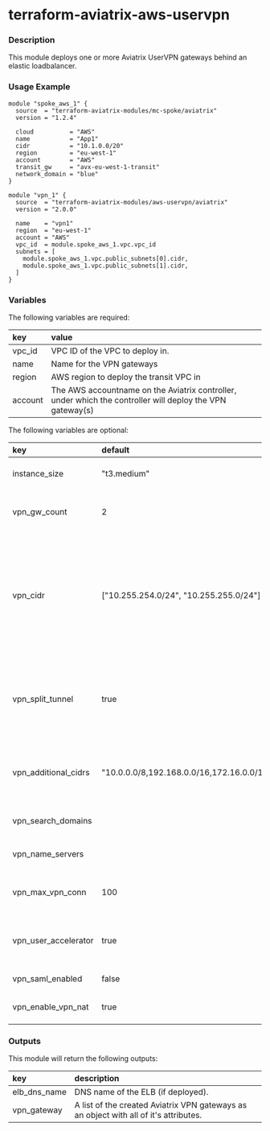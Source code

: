 # terraform-aviatrix-aws-uservpn

### Description
This module deploys one or more Aviatrix UserVPN gateways behind an elastic loadbalancer.

### Usage Example
```
module "spoke_aws_1" {
  source  = "terraform-aviatrix-modules/mc-spoke/aviatrix"
  version = "1.2.4"

  cloud          = "AWS"
  name           = "App1"
  cidr           = "10.1.0.0/20"
  region         = "eu-west-1"
  account        = "AWS"
  transit_gw     = "avx-eu-west-1-transit"
  network_domain = "blue"
}

module "vpn_1" {
  source  = "terraform-aviatrix-modules/aws-uservpn/aviatrix"
  version = "2.0.0"

  name    = "vpn1"
  region  = "eu-west-1"
  account = "AWS"
  vpc_id  = module.spoke_aws_1.vpc.vpc_id
  subnets = [
    module.spoke_aws_1.vpc.public_subnets[0].cidr,
    module.spoke_aws_1.vpc.public_subnets[1].cidr,
  ]
}
```

### Variables
The following variables are required:

key | value
:--- | :---
vpc_id | VPC ID of the VPC to deploy in.
name | Name for the VPN gateways
region | AWS region to deploy the transit VPC in
account | The AWS accountname on the Aviatrix controller, under which the controller will deploy the VPN gateway(s)

The following variables are optional:

key | default | value 
:---|:---|:---
instance_size | "t3.medium" | Size of the VPN gateway instances
vpn_gw_count | 2 | The amount of VPN Gateways to be deployed.
vpn_cidr | ["10.255.254.0/24", "10.255.255.0/24"] | List of subnets to be used by the VPN gateways for VPN Clients. Needs to contain enough entries for number of vpn_gw_count
vpn_split_tunnel | true | Allows default route to internet directly. Change to false if all traffic should be tunneled.
vpn_additional_cidrs | "10.0.0.0/8,192.168.0.0/16,172.16.0.0/12" | CIDR's to be routed through VPN when using split tunnelling
vpn_search_domains | | List of DNS Domains to search
vpn_name_servers | | List of DNS Servers to use
vpn_max_vpn_conn | 100 | Limit of concurrent users per VPN gateway
vpn_user_accelerator | true | Enable AWS Global Accelerator to optimize traffic quality
vpn_saml_enabled | false | Enable SAML authentication
vpn_enable_vpn_nat | true | Enable source NAT on VPN Gateways

### Outputs
This module will return the following outputs:

key | description
:---|:---
elb_dns_name | DNS name of the ELB (if deployed).
vpn_gateway | A list of the created Aviatrix VPN gateways as an object with all of it's attributes.
